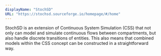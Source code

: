 ```yaml
---
displayName: "StochSD"
URL: "https://stochsd.sourceforge.io/homepage/#/home"
---
```


StochSD is an extension of Continuous System Simulation (CSS) that not only can  model and simulate continuous flows between compartments, but also  handle discrete transitions of entities. This also means that combined  models within the CSS concept can be constructed in a straightforward  way.